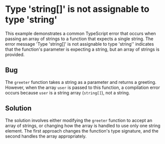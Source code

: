 # Type 'string[]' is not assignable to type 'string'
This example demonstrates a common TypeScript error that occurs when passing an array of strings to a function that expects a single string. The error message 'Type 'string[]' is not assignable to type 'string'' indicates that the function's parameter is expecting a string, but an array of strings is provided.

## Bug
The `greeter` function takes a string as a parameter and returns a greeting. However, when the array `user` is passed to this function, a compilation error occurs because `user` is a string array (`string[]`), not a string.

## Solution
The solution involves either modifying the `greeter` function to accept an array of strings, or changing how the array is handled to use only one string element.  The first approach changes the function's type signature, and the second handles the array appropriately.
